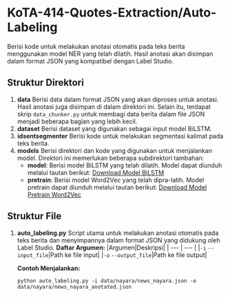 # KoTA-414-Quotes-Extraction/Auto-Labeling

Berisi kode untuk melakukan anotasi otomatis pada teks berita menggunakan model NER yang telah dilatih. Hasil anotasi akan disimpan dalam format JSON yang kompatibel dengan Label Studio.

## Struktur Direktori
1. **data**
   Berisi data dalam format JSON yang akan diproses untuk anotasi. Hasil anotasi juga disimpan di dalam direktori ini. Selain itu, terdapat skrip `data_chunker.py` untuk membagi data berita dalam file JSON menjadi beberapa bagian yang lebih kecil.
2. **dataset**
   Berisi dataset yang digunakan sebagai input model BiLSTM.
3. **idsentsegmenter**
   Berisi kode untuk melakukan segmentasi kalimat pada teks berita.
4. **models**
   Berisi direktori dan kode yang digunakan untuk menjalankan model. Direktori ini memerlukan beberapa subdirektori tambahan:
   - **model**:  Berisi model BiLSTM yang telah dilatih. Model dapat diunduh melalui tautan berikut: [Download Model BiLSTM](https://drive.google.com/file/d/1--REEJK8Lb7KddHzUP_eYUFEHGDiDcGg/view?usp=drive_link)
   - **pretrain**: Berisi model Word2Vec yang telah dipra-latih. Model pretrain dapat diunduh melalui tautan berikut: [Download Model Pretrain Word2Vec](https://drive.google.com/drive/folders/1a5RwTTHxH_YdPjlKcbpIOD0Qihk_A10f?usp=drive_link)

## Struktur File
1. **auto_labeling.py**
   Script utama untuk melakukan anotasi otomatis pada teks berita dan menyimpannya dalam format JSON yang didukung oleh Label Studio.
   **Daftar Argumen:**
   |Argumen|Deskripsi|
   | --- | --- |
   |`-i` `--input_file`|Path ke file input|
   |`-o` `--output_file`|Path ke file output|

   **Contoh Menjalankan:**
   ```
   python auto_labeling.py -i data/nayara/news_nayara.json -o data/nayara/news_nayara_anotated.json
   ```
